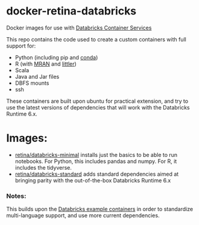 # docker-retina-databricks

Docker images for use with
[Databricks Container Services](https://docs.databricks.com/clusters/custom-containers.html)

This repo contains the code used to create a custom containers with full support for:

- Python (including pip and [conda](https://docs.conda.io/en/latest/miniconda.html))
- R (with [MRAN](https://mran.microsoft.com/documents/rro/reproducibility) and [littler](https://cran.r-project.org/web/packages/littler/vignettes/littler-examples.html))
- Scala
- Java and Jar files
- DBFS mounts
- ssh

These containers are built upon ubuntu for practical extension, and try to use the latest versions of dependencies that will work with the Databricks Runtime 6.x.

# Images:

* [retina/databricks-minimal](https://hub.docker.com/r/retina/databricks-minimal) installs just the basics to be able to run notebooks.  For Python, this includes pandas and numpy.  For R, it includes the tidyverse.
* [retina/databricks-standard](https://hub.docker.com/r/retina/databricks-standard) adds standard dependencies aimed at bringing parity with the out-of-the-box Databricks Runtime 6.x

### Notes:

This builds upon the [Databricks example containers](https://github.com/databricks/containers) in order to standardize multi-language support, and use more current dependencies.


